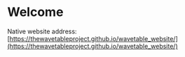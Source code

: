 # Welcome

Native website address:
[https://thewavetableproject.github.io/wavetable_website/](https://thewavetableproject.github.io/wavetable_website/)